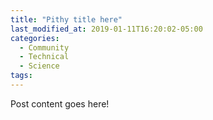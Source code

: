 ```yaml
---
title: "Pithy title here"
last_modified_at: 2019-01-11T16:20:02-05:00
categories:
  - Community
  - Technical
  - Science
tags:
---
```


Post content goes here!

